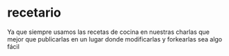 recetario
=========

Ya que siempre usamos las recetas de cocina en nuestras charlas que mejor que publicarlas en un lugar donde modificarlas y forkearlas sea algo fácil